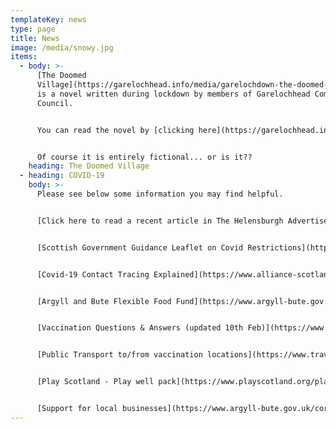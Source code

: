 ```yaml
---
templateKey: news
type: page
title: News
image: /media/snowy.jpg
items:
  - body: >-
      [The Doomed
      Village](https://garelochhead.info/media/garelochdown-the-doomed-village-blank-front.pdf)
      is a novel written during lockdown by members of Garelochhead Community
      Council. 


      You can read the novel by [clicking here](https://garelochhead.info/media/garelochdown-the-doomed-village-blank-front.pdf) and we really hope you enjoy it. 


      Of course it is entirely fictional... or is it??
    heading: The Doomed Village
  - heading: COVID-19
    body: >-
      Please see below some information you may find helpful.


      [Click here to read a recent article in The Helensburgh Advertiser](https://www.helensburghadvertiser.co.uk/news/19179120.garelochhead-community-councils-message-thanks-villages-litter-heroes/)


      [Scottish Government Guidance Leaflet on Covid Restrictions](https://www.gov.scot/binaries/content/documents/govscot/publications/factsheet/2021/01/coronavirus-covid-19-stay-at-home-infographic/documents/stay-at-home-infographic/stay-at-home-infographic/govscot%3Adocument/Stay%2Bat%2BHome%2Binfographic%2B-%2B19%2BJanuary%2B2021.pdf)


      [Covid-19 Contact Tracing Explained](https://www.alliance-scotland.org.uk/blog/news/covid-19-contact-tracing-explained/)


      [Argyll and Bute Flexible Food Fund](https://www.argyll-bute.gov.uk/forms/flexible-food-fund)


      [Vaccination Questions & Answers (updated 10th Feb)](https://www.argyll-bute.gov.uk/vaccination-questions-and-answers)


      [Public Transport to/from vaccination locations](https://www.travelinescotland.com/vaccination)


      [Play Scotland - Play well pack](https://www.playscotland.org/play-well-pack/)


      [Support for local businesses](https://www.argyll-bute.gov.uk/coronavirus-information-businesses)
---
```

